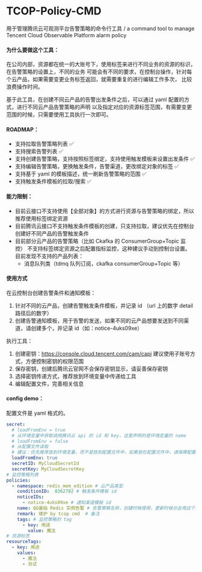 # TCOP-Policy-CMD
用于管理腾讯云可观测平台告警策略的命令行工具 / a command tool to manage Tencent Cloud Observable Platform alarm policy

#### 为什么要做这个工具：
在公司内部，资源都在统一的大账号下，使用标签来进行不同业务的资源的标识，在告警策略的设置上，不同的业务
可能会有不同的要求，在控制台操作，针对每个云产品，如果需要变更业务标签返回，就需要重复的进行编辑工作多次，
比较浪费操作时间。

基于此工具，在创建不同云产品的告警出发条件之后，可以通过 yaml 配置的方式，进行不同云产品告警策略的声明
以及指定对应的资源标签范围，有需要变更范围的时候，只需要使用工具执行一次即可。

#### ROADMAP：
- 支持拉取告警策略列表 ✅
- 支持搜索告警列表 ✅
- 支持创建告警策略，支持按照标签绑定，支持使用触发模板来设置出发条件 ✅ 
- 支持编辑告警策略，更换触发条件，告警渠道，更改绑定对象的标签 ✅
- 支持基于 yaml 的模板描述，统一刷新告警策略的范围 ✅
- 支持触发条件模板的拉取/搜索 ✅

#### 能力限制：
- 目前云接口不支持使用【全部对象】的方式进行资源与告警策略的绑定，所以推荐使用标签绑定资源
- 目前腾讯云接口不支持触发条件模板的创建，只支持拉取，建议优先在控制台创建好不同产品的告警触发条件
- 目前部分云产品的告警策略（比如 Ckafka 的 ConsumerGroup+Topic 监控）
不支持标签绑定资源之后配置指标监控，这种建议手动到控制台设置。
  目前发现不支持的产品列表：
  - 消息队列类（tdmq 队列订阅，ckafka consumerGroup+Topic 等）

#### 使用方式

在云控制台创建告警条件和通知模板：

1. 针对不同的云产品，创建告警触发条件模板，并记录 id （url 上的数字 detail 路径后的数字）
2. 创建告警通知模板，用于告警的发送，如果不同的云产品想要发送到不同渠道，请创建多个，并记录 id（如：notice-4uks09xe）

执行工具：

1. 创建密钥：https://console.cloud.tencent.com/cam/capi 建议使用子账号方式，方便控制密钥的权限范围
2. 保存密钥，创建后腾讯云官网不会保存密钥显示，请妥善保存密钥
3. 选择密钥传递方式，推荐放到环境变量中传递给工具
4. 编辑配置文件，完善相关信息

#### config demo：

配置文件是 yaml 格式的。

```yaml
secret:
  # loadFromEnv = true
  # 从环境变量中获取调用腾讯云 api 的 id 和 key，这里声明的是环境变量的 name
  # loadFromEnv = false
  # 从配置文件读取
  # 建议：优先推荐放到环境变量，而不是放到配置文件中，如果放在配置文件中，请保障配置文件不提交到 git 仓库中
  loadFromEnv: true
  secretID: MyCloudSecretId
  secretKey: MyCloudSecretKey
# 监控策略列表
policies:
  - namespace: redis_mem_edition # 云产品类型
    conditionID:  8362782 # 触发条件模板 id
    noticeIDs:
      - notice-4uks09xe # 通知渠道模板 id
    name: QQ基础 Redis 实例告警 # 告警策略名称，创建时候使用，更新时候也会用这个查询后修改
    remark: 维护 by tcop cmd  # 备注
    tags: # 监控策略的 tag
      - key: 用途
        value: 魔法
# 资源标签
resourceTags: 
  - key: 用途
    values:
      - 魔法
      - 测试
```